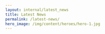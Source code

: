 ```yaml
---
layout: internal/latest_news
title: Latest News
permalink: /latest-news/
hero_image: /img/content/heroes/hero-1.jpg
---
```


<!--- This child document initializes the page in Jekyll. -->